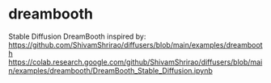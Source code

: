 # dreambooth
Stable Diffusion DreamBooth
inspired by: https://github.com/ShivamShrirao/diffusers/blob/main/examples/dreambooth
https://colab.research.google.com/github/ShivamShrirao/diffusers/blob/main/examples/dreambooth/DreamBooth_Stable_Diffusion.ipynb
